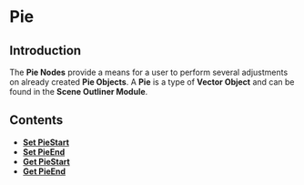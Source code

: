 # Pie

## Introduction

The **Pie Nodes** provide a means for a user to perform several adjustments on already created **Pie Objects**. A **Pie** is a type of **Vector Object** and can be found in the **Scene Outliner Module**. 

## Contents

* [**Set PieStart**](setpiestart.md)
* [**Set PieEnd**](setpieend.md)
* [**Get PieStart**](getpiestart.md)
* [**Get PieEnd**](getpieend.md)